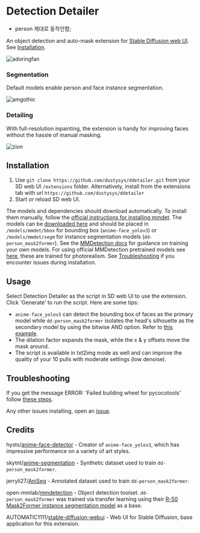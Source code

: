 # Detection Detailer

- person 제대로 동작안함;

An object detection and auto-mask extension for [Stable Diffusion web UI](https://github.com/AUTOMATIC1111/stable-diffusion-webui). See [Installation](https://github.com/dustysys/ddetailer#installation).

![adoringfan](/misc/ddetailer_example_1.png)

### Segmentation
Default models enable person and face instance segmentation.

![amgothic](/misc/ddetailer_example_2.png)

### Detailing
With full-resolution inpainting, the extension is handy for improving faces without the hassle of manual masking.

![zion](/misc/ddetailer_example_3.gif)

## Installation
1. Use `git clone https://github.com/dustysys/ddetailer.git` from your SD web UI `/extensions` folder. Alternatively, install from the extensions tab with url `https://github.com/dustysys/ddetailer`
2. Start or reload SD web UI.

The models and dependencies should download automatically. To install them manually, follow the [official instructions for installing mmdet](https://mmcv.readthedocs.io/en/latest/get_started/installation.html#install-with-mim-recommended). The models can be [downloaded here](https://huggingface.co/dustysys/ddetailer) and should be placed in `/models/mmdet/bbox` for bounding box (`anime-face_yolov3`) or `/models/mmdet/segm` for instance segmentation models (`dd-person_mask2former`). See the [MMDetection docs](https://mmdetection.readthedocs.io/en/latest/1_exist_data_model.html) for guidance on training your own models. For using official MMDetection pretrained models see [here](https://github.com/dustysys/ddetailer/issues/5#issuecomment-1311231989), these are trained for photorealism. See [Troubleshooting](https://github.com/dustysys/ddetailer#troubleshooting) if you encounter issues during installation.

## Usage
Select Detection Detailer as the script in SD web UI to use the extension. Click 'Generate' to run the script. Here are some tips:
- `anime-face_yolov3` can detect the bounding box of faces as the primary model while `dd-person_mask2former` isolates the head's silhouette as the secondary model by using the bitwise AND option. Refer to [this example](https://github.com/dustysys/ddetailer/issues/4#issuecomment-1311200268).
- The dilation factor expands the mask, while the x & y offsets move the mask around.
- The script is available in txt2img mode as well and can improve the quality of your 10 pulls with moderate settings (low denoise).

## Troubleshooting
If you get the message ERROR: 'Failed building wheel for pycocotools' follow [these steps](https://github.com/dustysys/ddetailer/issues/1#issuecomment-1309415543).

Any other issues installing, open an [issue](https://github.com/dustysys/ddetailer/issues).

## Credits
hysts/[anime-face-detector](https://github.com/hysts/anime-face-detector) - Creator of `anime-face_yolov3`, which has impressive performance on a variety of art styles.

skytnt/[anime-segmentation](https://huggingface.co/datasets/skytnt/anime-segmentation) - Synthetic dataset used to train `dd-person_mask2former`.

jerryli27/[AniSeg](https://github.com/jerryli27/AniSeg) - Annotated dataset used to train `dd-person_mask2former`.

open-mmlab/[mmdetection](https://github.com/open-mmlab/mmdetection) - Object detection toolset. `dd-person_mask2former` was trained via transfer learning using their [R-50 Mask2Former instance segmentation model](https://github.com/open-mmlab/mmdetection/tree/master/configs/mask2former#instance-segmentation) as a base.

AUTOMATIC1111/[stable-diffusion-webui](https://github.com/AUTOMATIC1111/stable-diffusion-webui) - Web UI for Stable Diffusion, base application for this extension.
